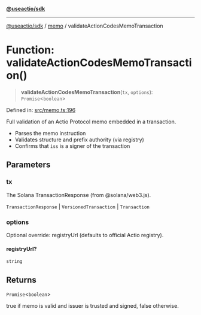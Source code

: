 [**@useactio/sdk**](../../README.md)

***

[@useactio/sdk](../../modules.md) / [memo](../README.md) / validateActionCodesMemoTransaction

# Function: validateActionCodesMemoTransaction()

> **validateActionCodesMemoTransaction**(`tx`, `options`): `Promise`\<`boolean`\>

Defined in: [src/memo.ts:196](https://github.com/useactio/sdk/blob/aa0cbb7aefc891bd76a4e1447f8c84a24792d899/src/memo.ts#L196)

Full validation of an Actio Protocol memo embedded in a transaction.
- Parses the memo instruction
- Validates structure and prefix authority (via registry)
- Confirms that `iss` is a signer of the transaction

## Parameters

### tx

The Solana TransactionResponse (from @solana/web3.js).

`TransactionResponse` | `VersionedTransaction` | `Transaction`

### options

Optional override: registryUrl (defaults to official Actio registry).

#### registryUrl?

`string`

## Returns

`Promise`\<`boolean`\>

true if memo is valid and issuer is trusted and signed, false otherwise.
